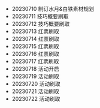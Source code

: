 - 20230710 制订水月&白铁素材规划
- 20230711 技巧概要刷取
- 20230712 技巧概要刷取
- 20230713 红票刷取
- 20230714 红票刷取
- 20230715 红票刷取
- 20230716 红票刷取
- 20230717 红票刷取
- 20230718 活动开启
- 20230719 活动刷取
- 20230720 活动刷取
- 20230721 活动刷取
- 20230722 活动刷取
